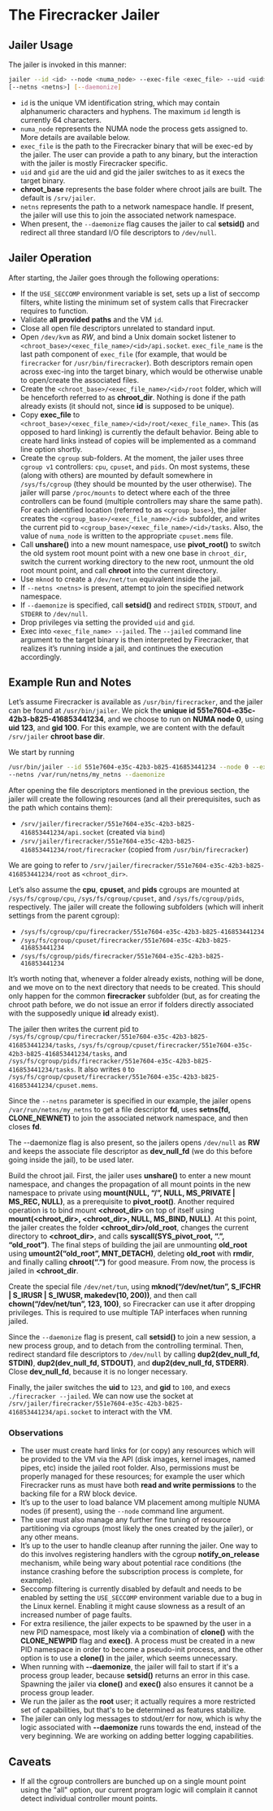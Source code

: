 # The Firecracker Jailer

## Jailer Usage

The jailer is invoked in this manner:

``` bash
jailer --id <id> --node <numa_node> --exec-file <exec_file> --uid <uid> --gid <gid> [--chroot-base-dir <chroot_base>]
[--netns <netns>] [--daemonize]
```

- `id` is the unique VM identification string, which may contain alphanumeric
  characters and hyphens. The maximum `id` length is currently 64 characters.
- `numa_node` represents the NUMA node the process gets assigned to. More
  details are available below.
- `exec_file` is the path to the Firecracker binary that will be exec-ed by the
  jailer. The user can provide a path to any binary, but the interaction with
  the jailer is mostly Firecracker specific.
- `uid` and `gid` are the uid and gid the jailer switches to as it execs the
  target binary.
- **chroot_base** represents the base folder where chroot jails are built. The
  default is `/srv/jailer`.
- `netns` represents the path to a network namespace handle. If present, the jailer
  will use this to join the associated network namespace.
- When present, the `--daemonize` flag causes the jailer to cal **setsid()** and
  redirect all three standard I/O file descriptors to `/dev/null`.

## Jailer Operation

After starting, the Jailer goes through the following operations:

- If the `USE_SECCOMP` environment variable is set, sets up a list of seccomp
  filters, white listing the minimum set of system calls that Firecracker
  requires to function.
- Validate **all provided paths** and the VM `id`.
- Close all open file descriptors unrelated to standard input.
- Open `/dev/kvm` as *RW*, and bind a Unix domain socket listener to
  `<chroot_base>/<exec_file_name>/<id>/api.socket`. `exec_file_name` is the last
  path component of `exec_file` (for example, that would be `firecracker` for
  `/usr/bin/firecracker`). Both descriptors remain open across exec-ing into
  the target binary, which would be otherwise unable to open/create the associated
  files.
- Create the `<chroot_base>/<exec_file_name>/<id>/root` folder, which will be
  henceforth referred to as **chroot_dir**. Nothing is done if the path already
  exists (it should not, since **id** is supposed to be unique).
- Copy **exec_file** to
  `<chroot_base>/<exec_file_name>/<id>/root/<exec_file_name>`. This (as opposed
  to hard linking) is currently the default behavior. Being able to create hard
  links instead of copies will be implemented as a command line option shortly.
- Create the `cgroup` sub-folders. At the moment, the jailer uses three
  `cgroup v1` controllers: `cpu`, `cpuset`, and `pids`. On most systems, these
  (along with others) are mounted by default somewhere in `/sys/fs/cgroup` (they
  should be mounted by the user otherwise). The jailer will parse `/proc/mounts`
  to detect where each of the three controllers can be found (multiple
  controllers may share the same path). For each identified location (referred
  to as `<cgroup_base>`), the jailer creates the
  `<cgroup_base>/<exec_file_name>/<id>` subfolder, and writes the current pid to
  `<cgroup_base>/<exec_file_name>/<id>/tasks`. Also, the value of `numa_node` is
  written to the appropriate `cpuset.mems` file.
- Call **unshare()** into a new mount namespace, use **pivot_root()** to switch the
  old system root mount point with a new one base in `chroot_dir`, switch the current
  working directory to the new root, unmount the old root mount point, and call
  **chroot** into the current directory.
- Use `mknod` to create a `/dev/net/tun` equivalent inside the jail.
- If `--netns <netns>` is present, attempt to join the specified network namespace.
- If `--daemonize` is specified, call **setsid()** and redirect `STDIN`, `STDOUT`,
  and `STDERR` to `/dev/null`.
- Drop privileges via setting the provided `uid` and `gid`.
- Exec into `<exec_file_name> --jailed`. The `--jailed` command line argument to
  the target binary is then interpreted by Firecracker, that realizes it’s
  running inside a jail, and continues the execution accordingly.

## Example Run and Notes

Let’s assume Firecracker is available as `/usr/bin/firecracker`, and the jailer
can be found at `/usr/bin/jailer`. We pick the **unique id
551e7604-e35c-42b3-b825-416853441234**, and we choose to run on **NUMA node 0**,
using **uid 123**, and **gid 100**. For this example, we are content with the
default `/srv/jailer` **chroot base dir**.

We start by running

``` bash
/usr/bin/jailer --id 551e7604-e35c-42b3-b825-416853441234 --node 0 --exec-file /usr/bin/firecracker --uid 123 --gid 100
--netns /var/run/netns/my_netns --daemonize
```

After opening the file descriptors mentioned in the previous section, the jailer
will create the following resources (and all their prerequisites, such as the
path which contains them):

- `/srv/jailer/firecracker/551e7604-e35c-42b3-b825-416853441234/api.socket`
  (created via `bind`)
- `/srv/jailer/firecracker/551e7604-e35c-42b3-b825-416853441234/root/firecracker`
  (copied from `/usr/bin/firecracker`)

We are going to refer to `/srv/jailer/firecracker/551e7604-e35c-42b3-b825-416853441234/root` as `<chroot_dir>`.

Let’s also assume the **cpu**, **cpuset**, and **pids** cgroups are mounted at
`/sys/fs/cgroup/cpu`, `/sys/fs/cgroup/cpuset`, and `/sys/fs/cgroup/pids`,
respectively. The jailer will create the following subfolders (which will
inherit settings from the parent cgroup):

- `/sys/fs/cgroup/cpu/firecracker/551e7604-e35c-42b3-b825-416853441234`
- `/sys/fs/cgroup/cpuset/firecracker/551e7604-e35c-42b3-b825-416853441234`
- `/sys/fs/cgroup/pids/firecracker/551e7604-e35c-42b3-b825-416853441234`

It’s worth noting that, whenever a folder already exists, nothing will be done,
and we move on to the next directory that needs to be created. This should only
happen for the common **firecracker** subfolder (but, as for creating the chroot
path before, we do not issue an error if folders directly associated with the
supposedly unique **id** already exist).

The jailer then writes the current pid to `/sys/fs/cgroup/cpu/firecracker/551e7604-e35c-42b3-b825-416853441234/tasks`,
`/sys/fs/cgroup/cpuset/firecracker/551e7604-e35c-42b3-b825-416853441234/tasks`, and
`/sys/fs/cgroup/pids/firecracker/551e7604-e35c-42b3-b825-416853441234/tasks`. It also writes `0` to
`/sys/fs/cgroup/cpuset/firecracker/551e7604-e35c-42b3-b825-416853441234/cpuset.mems`.

Since the `--netns` parameter is specified in our example, the jailer opens `/var/run/netns/my_netns` to get a file
descriptor **fd**, uses **setns(fd, CLONE_NEWNET)** to join the associated network namespace, and then closes **fd**.

The --daemonize flag is also present, so the jailers opens `/dev/null` as **RW** and keeps the associate file descriptor
as **dev_null_fd** (we do this before going inside the jail), to be used later.

Build the chroot jail. First, the jailer uses **unshare()** to enter a new mount namespace, and changes the propagation
of all mount points in the new namespace to private using **mount(NULL, “/”, NULL, MS_PRIVATE | MS_REC, NULL)**, as a
prerequisite to **pivot_root()**. Another required operation is to bind mount **<chroot_dir>** on top of itself using
**mount(<chroot_dir>, <chroot_dir>, NULL, MS_BIND, NULL)**. At this point, the jailer creates the folder
**<chroot_dir>/old_root**, changes the current directory to **<chroot_dir>**, and calls
**syscall(SYS_pivot_root, “.”, “old_root”)**. The final steps of building the jail are unmounting **old_root** using
**umount2(“old_root”, MNT_DETACH)**, deleting **old_root** with **rmdir**, and finally calling **chroot(“.”)** for
good measure. From now, the process is jailed in **<chroot_dir**.

Create the special file `/dev/net/tun`, using **mknod(“/dev/net/tun”, S_IFCHR | S_IRUSR | S_IWUSR, makedev(10, 200))**,
and then call **chown(“/dev/net/tun”, 123, 100)**, so Firecracker can use it after dropping privileges. This is required
to use multiple TAP interfaces when running jailed.

Since the `--daemonize` flag is present, call **setsid()** to join a new session, a new process group, and to detach
from the controlling terminal. Then, redirect standard file descriptors to `/dev/null` by calling
**dup2(dev_null_fd, STDIN)**, **dup2(dev_null_fd, STDOUT)**, and **dup2(dev_null_fd, STDERR)**. Close **dev_null_fd**,
because it is no longer necessary.

Finally, the jailer switches the **uid** to ```123```, and **gid** to ```100```, and execs
`./firecracker --jailed`. We can now use the socket at `/srv/jailer/firecracker/551e7604-e35c-42b3-b825-416853441234/api.socket`
to interact with the VM.

### Observations

- The user must create hard links for (or copy) any resources which will be
  provided to the VM via the API (disk images, kernel images, named pipes, etc)
  inside the jailed root folder. Also, permissions must be properly managed for
  these resources; for example the user which Firecracker runs as must have both
  **read and write permissions** to the backing file for a RW block device.
- It’s up to the user to load balance VM placement among multiple NUMA nodes
  (if present), using the ```--node``` command line argument.
- The user must also manage any further fine tuning of resource partitioning via
  cgroups (most likely the ones created by the jailer), or any other means.
- It’s up to the user to handle cleanup after running the jailer. One way to do
  this involves registering handlers with the cgroup **notify_on_release**
  mechanism, while being wary about potential race conditions (the instance
  crashing before the subscription process is complete, for example).
- Seccomp filtering is currently disabled by default and needs to be enabled by
  setting the `USE_SECCOMP` environment variable due to a bug in the Linux
  kernel. Enabling it might cause slowness as a result of an increased number of
  page faults.
- For extra resilience, the jailer expects to be spawned by the user in a new PID namespace, most likely via a
combination of **clone()** with the **CLONE_NEWPID** flag and **exec()**. A process must be created in a new PID
namespace in order to become a pseudo-init process, and the other option is to use a **clone()** in the jailer,
which seems unnecessary.
- When running with **--daemonize**, the jailer will fail to start if it's a process group leader, because **setsid()**
returns an error in this case. Spawning the jailer via **clone()** and **exec()** also ensures it cannot be a
process group leader.
- We run the jailer as the **root** user; it actually requires a more restricted set of capabilities, but that's to be
determined as features stabilize.
- The jailer can only log messages to stdout/err for now, which is why the logic associated with **--daemonize**
runs towards the end, instead of the very beginning. We are working on adding better logging capabilities.

## Caveats

- If all the cgroup controllers are bunched up on a single mount point using the
  "all" option, our current program logic will complain it cannot detect
  individual controller mount points.
